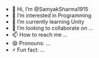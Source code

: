 - 👋 Hi, I’m @SamyakSharma1915
- 👀 I’m interested in Programming 
- 🌱 I’m currently learning Unity
- 💞️ I’m looking to collaborate on ...
- 📫 How to reach me ...
- 😄 Pronouns: ...
- ⚡ Fun fact: ...

<!---
SamyakSharma1915/SamyakSharma1915 is a ✨ special ✨ repository because its `README.md` (this file) appears on your GitHub profile.
You can click the Preview link to take a look at your changes.
--->
